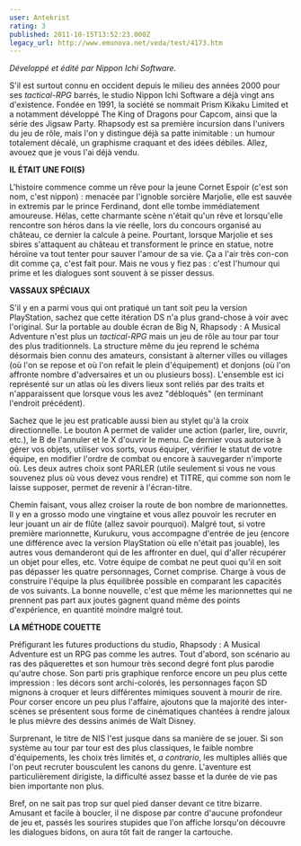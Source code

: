 ```yaml
---
user: Antekrist
rating: 3
published: 2011-10-15T13:52:23.000Z
legacy_url: http://www.emunova.net/veda/test/4173.htm
---
```

_Développé et édité par Nippon Ichi Software._  

  

S'il est surtout connu en occident depuis le milieu des années 2000 pour ses _tactical-RPG_ barrés, le studio Nippon Ichi Software a déjà vingt ans d'existence. Fondée en 1991, la société se nommait Prism Kikaku Limited et a notamment développé The King of Dragons pour Capcom, ainsi que la série des Jigsaw Party. Rhapsody est sa première incursion dans l'univers du jeu de rôle, mais l'on y distingue déjà sa patte inimitable : un humour totalement décalé, un graphisme craquant et des idées débiles. Allez, avouez que je vous l'ai déjà vendu.  

  

**IL ÉTAIT UNE FOI(S)**  

L'histoire commence comme un rêve pour la jeune Cornet Espoir (c'est son nom, c'est nippon) : menacée par l'ignoble sorcière Marjolie, elle est sauvée in extremis par le prince Ferdinand, dont elle tombe immédiatement amoureuse. Hélas, cette charmante scène n'était qu'un rêve et lorsqu'elle rencontre son héros dans la vie réelle, lors du concours organisé au château, ce dernier la calcule à peine. Pourtant, lorsque Marjolie et ses sbires s'attaquent au château et transforment le prince en statue, notre héroïne va tout tenter pour sauver l'amour de sa vie. Ça a l'air très con-con dit comme ça, c'est fait pour. Mais ne vous y fiez pas : c'est l'humour qui prime et les dialogues sont souvent à se pisser dessus.  

  

**VASSAUX SPÉCIAUX**  

S'il y en a parmi vous qui ont pratiqué un tant soit peu la version PlayStation, sachez que cette itération DS n'a plus grand-chose à voir avec l'original. Sur la portable au double écran de Big N, Rhapsody : A Musical Adventure n'est plus un _tactical-RPG_ mais un jeu de rôle au tour par tour des plus traditionnels. La structure même du jeu reprend le schéma désormais bien connu des amateurs, consistant à alterner villes ou villages (où l'on se repose et où l'on refait le plein d'équipement) et donjons (où l'on affronte nombre d'adversaires et un ou plusieurs boss). L'ensemble est ici représenté sur un atlas où les divers lieux sont reliés par des traits et n'apparaissent que lorsque vous les avez "débloqués" (en terminant l'endroit précédent).  

Sachez que le jeu est praticable aussi bien au stylet qu'à la croix directionnelle. Le bouton A permet de valider une action (parler, lire, ouvrir, etc.), le B de l'annuler et le X d'ouvrir le menu. Ce dernier vous autorise à gérer vos objets, utiliser vos sorts, vous équiper, vérifier le statut de votre équipe, en modifier l'ordre de combat ou encore à sauvegarder n'importe où. Les deux autres choix sont PARLER (utile seulement si vous ne vous souvenez plus où vous devez vous rendre) et TITRE, qui comme son nom le laisse supposer, permet de revenir à l'écran-titre.  

Chemin faisant, vous allez croiser la route de bon nombre de marionnettes. Il y en a grosso modo une vingtaine et vous allez pouvoir les recruter en leur jouant un air de flûte (allez savoir pourquoi). Malgré tout, si votre première marionnette, Kurukuru, vous accompagne d'entrée de jeu (encore une différence avec la version PlayStation où elle n'était pas jouable), les autres vous demanderont qui de les affronter en duel, qui d'aller récupérer un objet pour elles, etc. Votre équipe de combat ne peut quoi qu'il en soit pas dépasser les quatre personnages, Cornet comprise. Charge à vous de construire l'équipe la plus équilibrée possible en comparant les capacités de vos suivants. La bonne nouvelle, c'est que même les marionnettes qui ne prennent pas part aux joutes gagnent quand même des points d'expérience, en quantité moindre malgré tout.  

  

**LA MÉTHODE COUETTE**  

Préfigurant les futures productions du studio, Rhapsody : A Musical Adventure est un RPG pas comme les autres. Tout d'abord, son scénario au ras des pâquerettes et son humour très second degré font plus parodie qu'autre chose. Son parti pris graphique renforce encore un peu plus cette impression : les décors sont archi-colorés, les personnages façon SD mignons à croquer et leurs différentes mimiques souvent à mourir de rire. Pour corser encore un peu plus l'affaire, ajoutons que la majorité des inter-scènes se présentent sous forme de cinématiques chantées à rendre jaloux le plus mièvre des dessins animés de Walt Disney.  

Surprenant, le titre de NIS l'est jusque dans sa manière de se jouer. Si son système au tour par tour est des plus classiques, le faible nombre d'équipements, les choix très limités et, _a contrario_, les multiples alliés que l'on peut recruter bousculent les canons du genre. L'aventure est particulièrement dirigiste, la difficulté assez basse et la durée de vie pas bien importante non plus.  

Bref, on ne sait pas trop sur quel pied danser devant ce titre bizarre. Amusant et facile à boucler, il ne dispose par contre d'aucune profondeur de jeu et, passés les sourires stupides que l'on affiche lorsqu'on découvre les dialogues bidons, on aura tôt fait de ranger la cartouche.